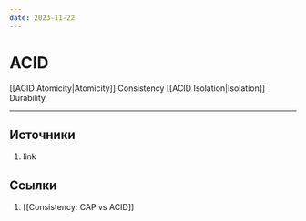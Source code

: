 ```yaml
---
date: 2023-11-22
---
```

# ACID

[[ACID Atomicity|Atomicity]]
Consistency
[[ACID Isolation|Isolation]]
Durability

---

## Источники

1. link

## Ссылки

1. [[Consistency: CAP vs ACID]]
